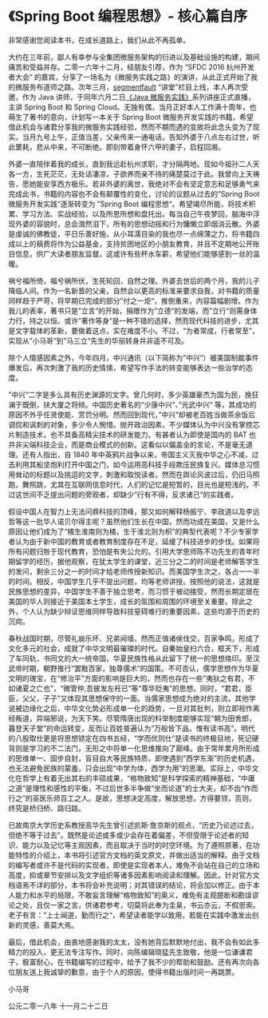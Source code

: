 # 《Spring Boot 编程思想》- 核心篇自序

非常感谢您阅读本书，在成长道路上，我们从此不再孤单。

大约在三年前，鄙人有幸参与全集团微服务架构的衍进以及基础设施的构建，期间痛苦和受益并存。二零一六年十二月，经朋友引荐，作为 “SFDC 2016 杭州开发者大会” 的嘉宾，分享了一场名为《微服务实践之路》的演讲，从此正式开始了我的微服务布道师之路。次年三月，[segmentfault](https://segmentfault.com) “讲堂”栏目上线，本人再次受邀，作为 Java 讲师，于同年六月二日[《Java 微服务实践》](https://segmentfault.com/n/1330000009887617)系列讲座正式直播，主讲 Spring Boot 和 Spring Cloud。无独有偶，当月正好本人工作满十周年，也萌生了著书的意向，计划写一本关于 Spring Boot 微服务开发实践的书籍，希望借此机会与诸君分享我的微服务实践经验，然而不期而遇的变故将此念头变为了现实。当月九号上午，正值当差，父亲传来一通电话，告知外婆于八点左右过世，听此噩耗，悲从中来，不可断绝。即刻带着身怀六甲的妻子，启程回湘。

外婆一直陪伴着我的成长，直到我远赴杭州求职，才分隔两地。现如今祖孙二人天各一方，生死茫茫，无处话凄凉，子欲养而亲不待的痛楚莫过于此。我曾向上天祷告，愿她能安享西方极乐。若非外婆的离世，我绝对不会有坚定意志和足够勇气来完成此书，书籍的内容也不会有颠覆性的变化，讨论的议题从过去的”Spring Boot 微服务开发实践“逐渐转变为 ”Spring Boot 编程思想“。希望竭尽所能，将技术积累、学习方法、实战经验，以及所思所想和盘托出。每当自己午夜梦回，脑海中浮现外婆的容貌时，总会潸然泪下，所有的思想动摇和行为慵懒立即烟消云散。外婆是虔诚的佛教徒，平日乐善好施，从小耳濡目染的我也尽一点绵薄之力，将书籍四成以上的稿费将作为公益基金，支持贫困地区的小朋友教育，并且不定期地公开账目信息，供广大读者朋友监督。这或许有些杯水车薪，希望他们能够感到一丝的温暖。

祸兮福所倚，福兮祸所伏，生死轮回，自然之理。外婆去世后的两个月，我的儿子降临人间。作为一名新晋的父亲，自然会以更高的标准来要求自我，对书籍的质量同样趋于严苛，将早期已完成的部分”付之一炬“，推倒重来，内容篇幅剧增。作为我儿的表率，著书只是”立言“的开始，捐赠作为”立德“的发端，而”立行“则需身体力行，持之以恒。或许”著作等身“是一种不错的选择，然而现代科技的进步，尤其是文字载体的革新，要做着这点，实在难度不小。不过，“为者常成，行者常至”，实现从”小马哥“到”马三立“先生的华丽转身并非遥不可及。

除个人情感因素之外，今年四月，中兴通讯（以下简称为”中兴“）被美国制裁事件爆发后，再次刺激了我的历史情愫，希望写作手法的转变能够表达一些治学的态度。

”中兴“二字是多么具有历史渊源的文字。曾几何时，多少英雄豪杰为国为民，挽狂澜于既倒，扶大厦之将倾。中国历史著名的“少康中兴“、”光武中兴“ 等，其成功的原因不外乎任贤使能、赏罚分明。然而回到现代，”中兴“却被老百姓当做茶余饭后调侃和讽刺的对象，多少令人惋惜。抛开政治因素，不少媒体认为中兴没有掌控芯片制造技术，也不具备高精尖技术的研发能力。有甚者认为即使是国内的 BAT 也并非尖端科技企业，而是商业模式的创新。这看似以偏盖全的言论，不是毫无道理。还有人指出，自 1840 年中英鸦片战争以来，帝国主义灭我中华之心不减，过去利用其船坚炮利打开中国之门，如今运用高科技手段欺压民族复兴。媒体总习惯用耸动的标题以及挑逗的文字，刺激和取悦读者。然而在舆论风波过后，仍旧马照跑，舞照跳，尤其在互联网信息时代，人们的记忆是短暂的，目光也是短浅的。不过这世间不乏提出问题的旁观者，却缺少“行有不得，反求诸己“的实践者。

假设中国人在智力上无法问鼎科技的顶峰，那又如何解释杨振宁、李政道以及李远哲等这一批华人诺贝尔得主呢？虽然他们生长在中国，然而功成在美国，又是什么原因让他们成为了“橘生淮南则为橘，生于淮北则为枳”的典型代表呢？不少专家学者认为由于新中国的教育或者教育制度存在不足，延缓了科技进步的步伐。如果将所有问题归咎于现代教育，恐怕是有失公允的。引用大学恩师陈不功先生的青年时期留学的经历，据他观察，在犹太学生的课堂，近三分之二的时间是老师解答学生的发问，剩余三分之一的时间才给老师传授新知识。而美国学生次之，各占一一半的时间。相反，中国学生几乎不提出问题，均等老师讲授。按照他的说法，这就是民族思想的差异，中国学生不善于独立思考，而习惯于被动接受，然而长期定居在美国的华人则接近于美国本土学生，成长的氛围和周围的环境至关重要。除此之外，个人认为缺少辩证思维同样导致科技窒碍难行的重要因素，这些均源于历史的沉疴。

春秋战国时期，尽管礼崩乐坏、兄弟阋墙，然而正值诸侯伐交，百家争鸣，形成了文化多元的社会，成就了中华文明最璀璨的时代。自秦始皇扫六合，框天下，形成了车同轨，书同文的大一统帝国，华夏民族性格从此留下了统一的思想烙印。至汉武帝时期，朝野推行“罢黜百家，独尊儒术”的国策。不可否认，儒学思想作为华夏文明的瑰宝，在“修治平”方面的影响是巨大的，然而也存在一些“夷狄之有君，不如诸夏之亡也”，“微管仲,吾披发左衽已”等“尊华贬夷”的思想。同时，“君君，臣臣，父父，子子”又体现其思想保守的一面。当儒家思想成为绝对的主流，其他学说被边缘化之后，中华文化势必形成单一化的趋势，一旦对其批判，则立即视作离经叛道，异端邪说，为天下笑。尽管隋唐出现的科举制度能够实现“朝为田舍郎，暮登天子堂”的命运转变，反而让百姓普遍认为”万般皆下品，惟有读书高“。明代的八股取仕更是将思想锁定在四书五经，“学而优则仕”是读书的终极目地，死记硬背则是学习的不二法门，无形之中将单一化思维推向了巅峰。由于常年累月所形成的思维单一、固步自封，盲目自大等民族特质，即使遇到“西学东渐”的历史机遇，也无法避免民族的蒙羞，只会出现“中学为体，西学为用”的思潮。实际上，中华文化在哲学上有着无出其右的丰硕成果，“格物致知”是科学探索的精神基础，“中庸之道“是理性和感性的平衡，不过后世多半争做“坐而论道”的士大夫，却不齿“作而行之”的巫医乐师百工之人。是故，思想决定高度，解放思想，方得要领，否则，终究是桥归桥、路归路。

已故南京大学历史系教授高华先生曾引述凯斯·詹京斯的观点，“历史乃论述过去，但绝不等于过去”。既然是论述或多或少会存在着偏差，不但受限于论述者的知识、能力以及记忆等主观因素，而且取决于当时的时空环境。为了遵照原著，在功能特性的介绍上，本书将引述官方文档的英文原文，并做出适当的解释。由于文档的编写者或许不是代码的实现者，即使是实现者本人，难免不会站在自己的立场和高度，抑或章节安排以及文字组织等诸多因素影响阅读和理解。因此，针对官方文档语焉不详的部分，本书将会补充说明；对其错误的结论，将会加以修正。由于本人能力和水平的局限，不敢妄言理解“格物致知”的奥义，难免有主观臆断和勘误谬论之处，且仅一家之言，供诸君参考，切莫将此奉为圭臬，书云亦云，不假思索。老子有言：”上士闻道，勤而行之“，希望读者能学以致用，若能在实践中激发出创新的灵感，善莫大焉。

最后，借此机会，由衷地感谢我的太太，没有她背后默默地付出，我不会有如此多精力的投入，更无法专注写作。同时，向陈编辑晓猛先生致敬，他是一位谦谦君子，极富耐心，在书籍编写的过程中，给予了我不少的帮助和鼓励。还有再次向各位朋友送上我诚挚的歉意，由于个人的原因，使得书籍出版时间一再跳票。


小马哥

公元二零一八年 十一月二十二日